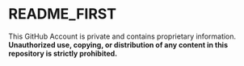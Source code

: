 # README_FIRST
This GitHub Account is private and contains proprietary information. **Unauthorized use, copying, or distribution of any content in this repository is strictly prohibited.**
